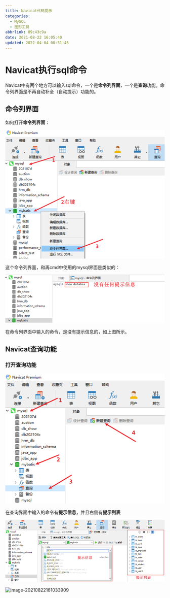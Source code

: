 ```yaml
---
title: Navicat代码提示
categories: 
  - MySQL
  - 图形工具
abbrlink: 89c43c9a
date: 2021-08-22 16:05:40
updated: 2022-04-04 00:51:45
---
```

# Navicat执行sql命令

Navicat中有两个地方可以输入sql命令，一个是**命令列界面**，一个是**查询**功能。命令列界面是不再自动补全（自动提示）功能的。

## 命令列界面

如何打开**命令列界面**：

![image-20210822161219842](https://raw.githubusercontent.com/lanlan2017/images/master/Blog/Sum/20210822161220.png)

这个命令列界面，和再cmd中使用的mysql界面是类似的：

![image-20210822161429544](https://raw.githubusercontent.com/lanlan2017/images/master/Blog/Sum/20210822161429.png)

在命令列界面中输入的命令，是没有提示信息的，如上图所示。

## Navicat查询功能

### 打开查询功能

![image-20210822160826221](https://raw.githubusercontent.com/lanlan2017/images/master/Blog/Sum/20210822160826.png)

在查询界面中输入的命令有**提示信息**，并且右侧有**提示列表**

![image-20210822162016734](https://raw.githubusercontent.com/lanlan2017/images/master/Blog/Sum/20210822162016.png)

![image-20210822161033909](https://raw.githubusercontent.com/lanlan2017/images/master/Blog/Sum/20210822161034.png)
